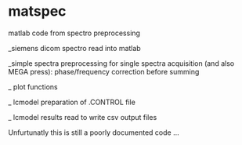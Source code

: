 # matspec
matlab code from spectro preprocessing

_siemens dicom spectro read into matlab

_simple spectra preprocessing for single spectra acquisition (and also MEGA press): 
phase/frequency correction before summing 

_ plot functions

_ lcmodel preparation of .CONTROL file

_ lcmodel results read to write csv output files

Unfurtunatly this is still a poorly documented code ...
